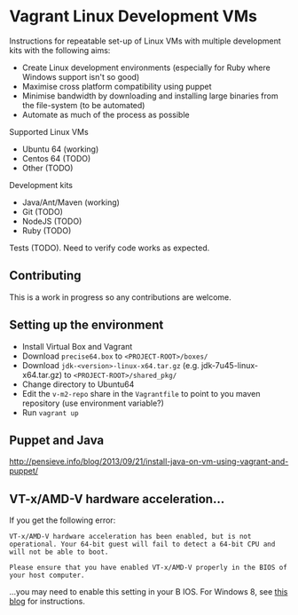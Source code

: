 Vagrant Linux Development VMs
=============================

Instructions for repeatable set-up of Linux VMs with multiple development kits with the following aims:
* Create Linux development environments (especially for Ruby where Windows support isn't so good)
* Maximise cross platform compatibility using puppet
* Minimise bandwidth by downloading and installing large binaries from the file-system (to be automated)
* Automate as much of the process as possible

Supported Linux VMs
* Ubuntu 64 (working)
* Centos 64 (TODO)
* Other (TODO)

Development kits
* Java/Ant/Maven (working)
* Git (TODO)
* NodeJS (TODO)
* Ruby (TODO)

Tests (TODO). Need to verify code works as expected.

Contributing
------------
This is a work in progress so any contributions are welcome.

Setting up the environment
--------------------------
* Install Virtual Box and Vagrant
* Download `precise64.box` to `<PROJECT-ROOT>/boxes/`
* Download `jdk-<version>-linux-x64.tar.gz` (e.g. jdk-7u45-linux-x64.tar.gz) to `<PROJECT-ROOT>/shared_pkg/`
* Change directory to Ubuntu64
* Edit the `v-m2-repo` share in the `Vagrantfile` to point to you maven repository (use environment variable?)
* Run `vagrant up`

Puppet and Java
---------------
http://pensieve.info/blog/2013/09/21/install-java-on-vm-using-vagrant-and-puppet/

VT-x/AMD-V hardware acceleration...
-----------------------------------
If you get the following error:
```
VT-x/AMD-V hardware acceleration has been enabled, but is not operational. Your 64-bit guest will fail to detect a 64-bit CPU and will not be able to boot.

Please ensure that you have enabled VT-x/AMD-V properly in the BIOS of your host computer.
```
...you may need to enable this setting in your B	IOS. For Windows 8, see [this blog](http://naushad.me/amd-v-hardware-acceleration-has-been-enabled-but-is-not-operational-virtualbox/) for instructions.

